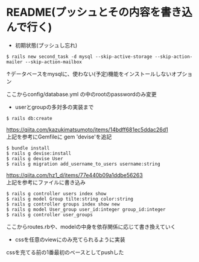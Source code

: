 # README(プッシュとその内容を書き込んで行く)

* 初期状態(プッシュし忘れ)
  
```
$ rails new second_task -d mysql --skip-active-storage --skip-action-mailer --skip-action-mailbox
```
↑データベースをmysqlに、使わない(予定)機能をインストールしないオプション  

ここからconfig/database.yml の中のrootのpasswordのみ変更  

  
  

* userとgroupの多対多の実装まで
  
```
$ rails db:create
```

https://qiita.com/kazukimatsumoto/items/14bdff681ec5ddac26d1  
上記を参考にGemfileに gem 'devise'を追記  

```
$ bundle install
$ rails g devise:install
$ rails g devise User
$ rails g migration add_username_to_users username:string
```

https://qiita.com/hz1_d/items/77e440b09a1ddbe56263  
上記を参考にファイルに書き込み  

```
$ rails g controller users index show
$ rails g model Group tilte:string color:string
$ rails g controller groups index show new 
$ rails g model User_group user_id:integer group_id:integer
$ rails g controller user_groups
```

ここからroutes.rbや、modelの中身を依存関係に応じて書き換えていく  

  
  

* cssを任意のviewにのみ充てられるように実装
  
cssを充てる前の1番最初のベースとしてpushした



